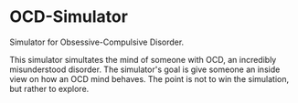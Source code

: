 # OCD-Simulator
Simulator for Obsessive-Compulsive Disorder.

This simulator simultates the mind of someone with OCD, an incredibly misunderstood disorder. The simulator's goal is give someone an inside view on how an OCD mind behaves. The point is not to win the simulation, but rather to explore.
